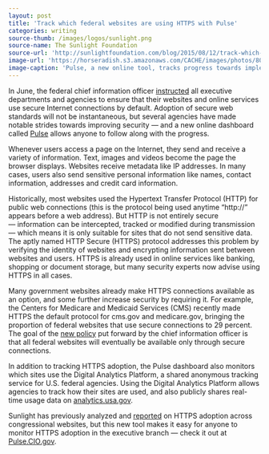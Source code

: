 ```yaml
---
layout: post
title: 'Track which federal websites are using HTTPS with Pulse'
categories: writing
source-thumb: /images/logos/sunlight.png
source-name: The Sunlight Foundation
source-url: 'http://sunlightfoundation.com/blog/2015/08/12/track-which-federal-websites-are-using-https-with-pulse/'
image-url: 'https://horseradish.s3.amazonaws.com/CACHE/images/photos/80/b5/748229a9472c/pulse-wide-800.png'
image-caption: 'Pulse, a new online tool, tracks progress towards implementing HTTPS across federal agencies (Source: Pulse.CIO.gov)'
---
```


In June, the federal chief information officer
[instructed](https://www.whitehouse.gov/sites/default/files/omb/memoranda/2015/m-15-13.pdf)
all executive departments and agencies to ensure that their websites and
online services use secure Internet connections by default. Adoption of
secure web standards will not be instantaneous, but several agencies
have made notable strides towards improving security — and a new online
dashboard called
[Pulse](https://18f.gsa.gov/2015/06/02/taking-the-pulse-of-the-federal-governments-web-presence/)
allows anyone to follow along with the progress.

Whenever users access a page on the Internet, they send and receive a
variety of information. Text, images and videos become the page the
browser displays. Websites receive metadata like IP addresses. In many
cases, users also send sensitive personal information like names,
contact information, addresses and credit card information.

Historically, most websites used the Hypertext Transfer Protocol (HTTP)
for public web connections (this is the protocol being used anytime
“http://” appears before a web address). But HTTP is not entirely secure
— information can be intercepted, tracked or modified during
transmission — which means it is only suitable for sites that do not
send sensitive data. The aptly named HTTP Secure (HTTPS) protocol
addresses this problem by verifying the identity of websites and
encrypting information sent between websites and users. HTTPS is already
used in online services like banking, shopping or document storage, but
many security experts now advise using HTTPS in all cases.

Many government websites already make HTTPS connections available as an
option, and some further increase security by requiring it. For example,
the Centers for Medicare and Medicaid Services (CMS) recently made HTTPS
the default protocol for cms.gov and medicare.gov, bringing the
proportion of federal websites that use secure connections to 29
percent. The goal of the [new policy](https://https.cio.gov/) put
forward by the chief information officer is that all federal websites
will eventually be available only through secure connections.

In addition to tracking HTTPS adoption, the Pulse dashboard also
monitors which sites use the Digital Analytics Platform, a shared
anonymous tracking service for U.S. federal agencies. Using the Digital
Analytics Platform allows agencies to track how their sites are used,
and also publicly shares real-time usage data on
[analytics.usa.gov](https://analytics.usa.gov/).

Sunlight has previously analyzed and
[reported](https://sunlightfoundation.com/blog/2015/05/26/sunlight-analysis-reveals-15-of-congressional-websites-are-https-ready/)
on HTTPS adoption across congressional websites, but this new tool makes
it easy for anyone to monitor HTTPS adoption in the executive branch
— check it out at [Pulse.CIO.gov](https://pulse.cio.gov/).

